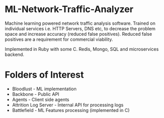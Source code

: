 # ML-Network-Traffic-Analyzer
Machine learning powered network traffic analysis software. Trained on individual services i.e. HTTP Servers, DNS etc, to decrease the problem space and increase accuracy (reduced false positives). Reduced false positives are a requirement for commercial viability. 

Implemented in Ruby with some C. Redis, Mongo, SQL and microservices backend.  

# Folders of Interest
- Bloodlust - ML implementation
- Backbone - Public API
- Agents - Client side agents
- Attrition Log Server - Internal API for processing logs
- Battlefield - ML Features processing (implemented in C)

